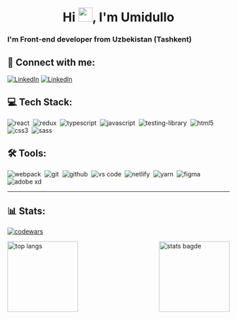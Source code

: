 <h1 align="center">Hi <img src="https://media.giphy.com/media/hvRJCLFzcasrR4ia7z/giphy.gif" width="32px">, I'm Umidullo</h1>

### I'm Front-end developer from Uzbekistan (Tashkent)

## 🤝 Connect with me:

[<img alt="LinkedIn" src="https://img.shields.io/badge/linkedin-0077B5.svg?&style=for-the-badge&logo=linkedin&logoColor=white" />][linkedin]
[<img alt="LinkedIn" src="https://img.shields.io/badge/Telegram-2CA5E0.svg?&style=for-the-badge&logo=telegram&logoColor=white" />][telegram]

## 💻 Tech Stack:

<img alt="react" src="https://img.shields.io/badge/React-20232A?style=for-the-badge&logo=react&logoColor=61DAFB" />&nbsp;
<img alt="redux" src="https://img.shields.io/badge/Redux-593D88?style=for-the-badge&logo=redux&logoColor=white" />&nbsp;
<img alt="typescript" src="https://img.shields.io/badge/TypeScript-007ACC?style=for-the-badge&logo=typescript&logoColor=white" />&nbsp;
<img alt="javascript" src="https://img.shields.io/badge/JavaScript-F7DF1E?style=for-the-badge&logo=javascript&logoColor=black" />&nbsp;
<img alt="testing-library" src="https://img.shields.io/badge/-TestingLibrary-%23E33332?style=for-the-badge&logo=testing-library&logoColor=white" />&nbsp;
<img alt="html5" src="https://img.shields.io/badge/HTML5-E34F26?style=for-the-badge&logo=html5&logoColor=white" />&nbsp;
<img alt="css3" src="https://img.shields.io/badge/CSS3-1572B6?style=for-the-badge&logo=css3&logoColor=white" />&nbsp;
<img alt="sass" src="https://img.shields.io/badge/Sass-CC6699?style=for-the-badge&logo=sass&logoColor=white" />&nbsp;

## 🛠 Tools:

<img alt="webpack" src="https://img.shields.io/badge/webpack-1C78C0?style=for-the-badge&logo=webpack&logoColor=white" />&nbsp;
<img alt="git" src="https://img.shields.io/badge/git-%23F05033.svg?style=for-the-badge&logo=git&logoColor=white" />&nbsp;
<img alt="github" src="https://img.shields.io/badge/github-%23121011.svg?style=for-the-badge&logo=github&logoColor=white" />&nbsp;
<img alt="vs code" src="https://img.shields.io/badge/Visual%20Studio%20Code-0078d7.svg?style=for-the-badge&logo=visual-studio-code&logoColor=white" />&nbsp;
<img alt="netlify" src="https://img.shields.io/badge/netlify-%23000000.svg?style=for-the-badge&logo=netlify&logoColor=#00C7B7" />&nbsp;
<img alt="yarn" src="https://img.shields.io/badge/yarn-%232C8EBB.svg?style=for-the-badge&logo=yarn&logoColor=white" />&nbsp;
<img alt="figma" src="https://img.shields.io/badge/figma-%23F24E1E.svg?style=for-the-badge&logo=figma&logoColor=white" />&nbsp;
<img alt="adobe xd" src="https://img.shields.io/badge/Adobe%20XD-470137?style=for-the-badge&logo=Adobe%20XD&logoColor=#FF61F6" />&nbsp;

<hr/>

## 📊 Stats:

[<img alt="codewars" src="https://www.codewars.com/users/umidullo/badges/large" />][codewars]

<div style="display: flex; align-items: center; justify-content: space-between">
<img style="height: 160px" alt="top langs" src="https://github-readme-stats.vercel.app/api/top-langs/?username=umidullo&layout=compact&langs_count=10&hide=Jupyter%20Notebook&exclude_repo=online-zoo,Finance-Consult-Tashkent&theme=react" />
<img style="height: 160px" alt="stats bagde" src="https://github-readme-stats.vercel.app/api?username=umidullo&show_icons=true&theme=react" />
</div>


<!-- ![Umidullo's GitHub stats](https://github-readme-stats.vercel.app/api?username=umidullo&show_icons=true&theme=react) -->

<!-- ![Top Langs](https://github-readme-stats.vercel.app/api/top-langs/?username=umidullo&layout=compact&langs_count=10&hide=Jupyter%20Notebook&exclude_repo=online-zoo,Finance-Consult-Tashkent&theme=react) -->

[linkedin]: https://linkedin.com/in/umidullo
[telegram]: https://t.me/umidullo
[codewars]: https://www.codewars.com/users/umidullo/badges/large
